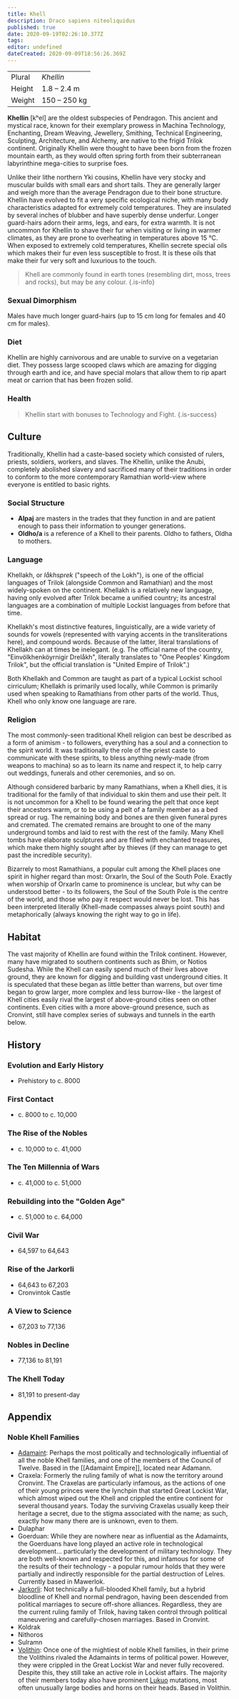 ```yaml
---
title: Khell
description: Draco sapiens niteoliquidus
published: true
date: 2020-09-19T02:26:10.377Z
tags: 
editor: undefined
dateCreated: 2020-09-09T18:56:26.369Z
---
```


| | |
|-|-|
| Plural        | *Khellin* |
| Height        | 1.8 – 2.4 m |
| Weight        | 150 – 250 kg |

**Khellin** \[kʰel\] are the oldest subspecies of Pendragon. This ancient and mystical race, known for their exemplary prowess in Machina Technology, Enchanting, Dream Weaving, Jewellery, Smithing, Technical Engineering, Sculpting, Architecture, and Alchemy, are native to the frigid Trilok continent. Originally Khellin were thought to have been born from the frozen mountain earth, as they would often spring forth from their subterranean labyrinthine mega-cities to surprise foes.

Unlike their lithe northern Yki cousins, Khellin have very stocky and muscular builds with small ears and short tails. They are generally larger and weigh more than the average Pendragon due to their bone structure. Khellin have evolved to fit a very specific ecological niche, with many body characteristics adapted for extremely cold temperatures. They are insulated by several inches of blubber and have superbly dense underfur. Longer guard-hairs adorn their arms, legs, and ears, for extra warmth. It is not uncommon for Khellin to shave their fur when visiting or living in warmer climates, as they are prone to overheating in temperatures above 15 °C. When exposed to extremely cold temperatures, Khellin secrete special oils which makes their fur even less susceptible to frost. It is these oils that make their fur very soft and luxurious to the touch.

> Khell are commonly found in earth tones (resembling dirt, moss, trees and rocks), but may be any colour.
{.is-info}

### Sexual Dimorphism

Males have much longer guard-hairs (up to 15 cm long for females and 40 cm for males).

### Diet

Khellin are highly carnivorous and are unable to survive on a vegetarian diet. They possess large scooped claws which are amazing for digging through earth and ice, and have special molars that allow them to rip apart meat or carrion that has been frozen solid.

### Health

> Khellin start with bonuses to Technology and Fight.
{.is-success}

## Culture

Traditionally, Khellin had a caste-based society which consisted of rulers, priests, soldiers, workers, and slaves. The Khellin, unlike the Anubi, completely abolished slavery and sacrificed many of their traditions in order to conform to the more contemporary Ramathian world-view where everyone is entitled to basic rights.

### Social Structure

- **Alpaj** are masters in the trades that they function in and are patient enough to pass their information to younger generations.
- **Oldho/a** is a reference of a Khell to their parents. Oldho to fathers, Oldha to mothers.

### Language

Khellakh, or *låkhsprek* ("speech of the Lokh"), is one of the official languages of Trilok (alongside Common and Ramathian) and the most widely-spoken on the continent. Khellakh is a relatively new language, having only evolved after Trilok became a unified country; its ancestral languages are a combination of multiple Lockist languages from before that time.

Khellakh's most distinctive features, linguistically, are a wide variety of sounds for vowels (represented with varying accents in the transliterations here), and compound words. Because of the latter, literal translations of Khellakh can at times be inelegant. (e.g. The official name of the country, "Einvölkhenköyrnigir Drelåkh", literally translates to "One Peoples' Kingdom Trilok", but the official translation is "United Empire of Trilok".)

Both Khellakh and Common are taught as part of a typical Lockist school cirriculum; Khellakh is primarily used locally, while Common is primarily used when speaking to Ramathians from other parts of the world. Thus, Khell who only know one language are rare. 

### Religion

The most commonly-seen traditional Khell religion can best be described as a form of animism - to followers, everything has a soul and a connection to the spirit world. It was traditionally the role of the priest caste to communicate with these spirits, to bless anything newly-made (from weapons to machina) so as to learn its name and respect it, to help carry out weddings, funerals and other ceremonies, and so on.

Although considered barbaric by many Ramathians, when a Khell dies, it is traditional for the family of that individual to skin them and use their pelt. It is not uncommon for a Khell to be found wearing the pelt that once kept their ancestors warm, or to be using a pelt of a family member as a bed spread or rug. The remaining body and bones are then given funeral pyres and cremated. The cremated remains are brought to one of the many underground tombs and laid to rest with the rest of the family. Many Khell tombs have elaborate sculptures and are filled with enchanted treasures, which make them highly sought after by thieves (if they can manage to get past the incredible security).

Bizarrely to most Ramathians, a popular cult among the Khell places one spirit in higher regard than most: Orxarln, the Soul of the South Pole. Exactly when worship of Orxarln came to prominence is unclear, but why can be understood better - to its followers, the Soul of the South Pole is the centre of the world, and those who pay it respect would never be lost. This has been interpreted literally (Khell-made compasses always point south) and metaphorically (always knowing the right way to go in life).

## Habitat

The vast majority of Khellin are found within the Trilok continent. However, many have migrated to southern continents such as Bhim, or Notios Sudesha.
While the Khell can easily spend much of their lives above ground, they are known for digging and building vast underground cities. It is speculated that these began as little better than warrens, but over time began to grow larger, more complex and less burrow-like - the largest of Khell cities easily rival the largest of above-ground cities seen on other continents. Even cities with a more above-ground presence, such as Cronvint, still have complex series of subways and tunnels in the earth below.

## History

### Evolution and Early History

- Prehistory to c. 8000

### First Contact

- c. 8000 to c. 10,000

### The Rise of the Nobles

- c. 10,000 to c. 41,000

### The Ten Millennia of Wars

- c. 41,000 to c. 51,000

### Rebuilding into the "Golden Age"

- c. 51,000 to c. 64,000

### Civil War

- 64,597 to 64,643

### Rise of the Jarkorli

- 64,643 to 67,203
- Cronvintok Castle

### A View to Science

- 67,203 to 77,136

### Nobles in Decline

- 77,136 to 81,191

### The Khell Today

- 81,191 to present-day

## Appendix

### Noble Khell Families

- [Adamaint](/genealogy/adamaint): Perhaps the most politically and technologically influential of all the noble Khell families, and one of the members of the Council of Twelve. Based in the [[Adamaint Empire]], located near Adamann.
- Craxela: Formerly the ruling family of what is now the territory around Cronvint. The Craxelas are particularly infamous, as the actions of one of their young princes were the lynchpin that started Great Lockist War, which almost wiped out the Khell and crippled the entire continent for several thousand years. Today the surviving Craxelas usually keep their heritage a secret, due to the stigma associated with the name; as such, exactly how many there are is unknown, even to them.
- Dulaphar
- Goerduan: While they are nowhere near as influential as the Adamaints, the Goerduans have long played an active role in technological development... particularly the development of military technology. They are both well-known and respected for this, and infamous for some of the results of their technology - a popular rumour holds that they were partially and indirectly responsible for the partial destruction of Lelres. Currently based in Mawerlok.
- [Jarkorli](/genealogy/jarkorli): Not technically a full-blooded Khell family, but a hybrid bloodline of Khell and normal pendragon, having been descended from political marriages to secure off-shore alliances. Regardless, they are the current ruling family of Trilok, having taken control through political maneuvering and carefully-chosen marriages. Based in Cronvint.
- Koldrak
- Nithoros
- Sulramn
- [Volithin](/genealogy/volithin): Once one of the mightiest of noble Khell families, in their prime the Volithins rivaled the Adamaints in terms of political power. However, they were crippled in the Great Lockist War and never fully recovered. Despite this, they still take an active role in Lockist affairs. The majority of their members today also have prominent [Lukuo](/species/lukuo) mutations, most often unusually large bodies and horns on their heads. Based in Volithin.